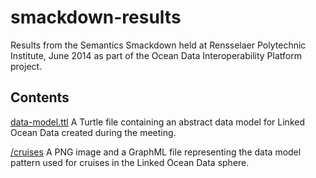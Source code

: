 smackdown-results
=================

Results from the Semantics Smackdown held at Rensselaer Polytechnic Institute, June 2014 as part of the Ocean Data Interoperability Platform project.

Contents
--------
[data-model.ttl](https://github.com/LinkedOceanData/smackdown-results/blob/master/data_model.ttl) A Turtle file containing an abstract data model for Linked Ocean Data created during the meeting.

[/cruises](https://github.com/LinkedOceanData/smackdown-results/tree/master/cruise) A PNG image and a GraphML file representing the data model pattern used for cruises in the Linked Ocean Data sphere.
